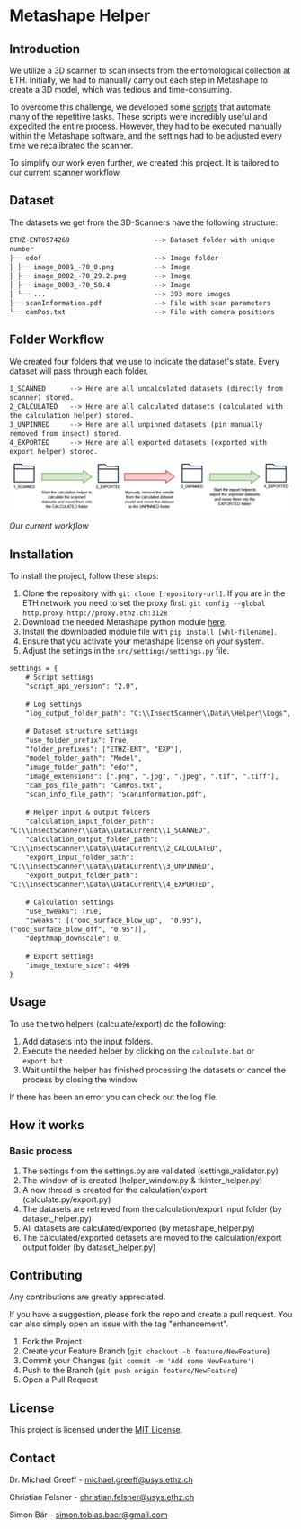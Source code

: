 
# Metashape Helper

## Introduction
We utilize a 3D scanner to scan insects from the entomological collection at ETH. Initially, we had to manually carry out each step in Metashape to create a 3D model, which was tedious and time-consuming.

To overcome this challenge,  we developed some [scripts](https://github.com/kizvki/Insect-Scanner/tree/main/Metashape/Script/Version%201.8) that automate many of the repetitive tasks. These scripts were incredibly useful and expedited the entire process. However, they had to be executed manually within the Metashape software, and the settings had to be adjusted every time we recalibrated the scanner.

To simplify our work even further, we created this project. It is tailored to our current scanner workflow.


## Dataset

The datasets we get from the 3D-Scanners have the following structure:

```
ETHZ-ENT0574269                     --> Dataset folder with unique number
├── edof                            --> Image folder
│ ├── image_0001_-70_0.png          --> Image
│ ├── image_0002_-70_29.2.png       --> Image
│ ├── image_0003_-70_58.4           --> Image
│ └── ...                           --> 393 more images
├── scanInformation.pdf             --> File with scan parameters
└── camPos.txt                      --> File with camera positions
```


## Folder Workflow
We created four folders that we use to indicate the dataset's state. Every dataset will pass through each folder.

```
1_SCANNED      --> Here are all uncalculated datasets (directly from scanner) stored.
2_CALCULATED   --> Here are all calculated datasets (calculated with the calculation helper) stored.
3_UNPINNED     --> Here are all unpinned datasets (pin manually removed from insect) stored.
4_EXPORTED     --> Here are all exported datasets (exported with export helper) stored.
```

![Folder Workflow](Folders.png)

*Our current workflow*


## Installation

To install the project, follow these steps:

1. Clone the repository with `git clone [repository-url]`. If you are in the ETH network you need to set the proxy first: `git config --global http.proxy http://proxy.ethz.ch:3128`
2. Download the needed Metashape python module [here](https://www.agisoft.com/downloads/installer/).
3. Install the downloaded module file with `pip install [whl-filename]`.
4. Ensure that you activate your metashape license on your system.
5. Adjust the settings in the `src/settings/settings.py` file.

```
settings = {
    # Script settings
    "script_api_version": "2.0",

    # Log settings
    "log_output_folder_path": "C:\\InsectScanner\\Data\\Helper\\Logs",

    # Dataset structure settings
    "use_folder_prefix": True, 
    "folder_prefixes": ["ETHZ-ENT", "EXP"],
    "model_folder_path": "Model",
    "image_folder_path": "edof",
    "image_extensions": [".png", ".jpg", ".jpeg", ".tif", ".tiff"],
    "cam_pos_file_path": "CamPos.txt",
    "scan_info_file_path": "ScanInformation.pdf",
    
    # Helper input & output folders
    "calculation_input_folder_path":  "C:\\InsectScanner\\Data\\DataCurrent\\1_SCANNED",
    "calculation_output_folder_path": "C:\\InsectScanner\\Data\\DataCurrent\\2_CALCULATED",
    "export_input_folder_path":       "C:\\InsectScanner\\Data\\DataCurrent\\3_UNPINNED",
    "export_output_folder_path":      "C:\\InsectScanner\\Data\\DataCurrent\\4_EXPORTED",

    # Calculation settings
    "use_tweaks": True,
    "tweaks": [("ooc_surface_blow_up",  "0.95"), ("ooc_surface_blow_off", "0.95")],
    "depthmap_downscale": 0,

    # Export settings
    "image_texture_size": 4096
}
```

## Usage

To use the two helpers (calculate/export) do the following:

1. Add datasets into the input folders.
2. Execute the needed helper by clicking on the `calculate.bat` or `export.bat` .
3. Wait until the helper has finished processing the datasets or cancel the process by closing the window

If there has been an error you can check out the log file.

## How it works

### Basic process
1. The settings from the settings.py are validated (settings_validator.py)
2. The window of is created (helper_window.py & tkinter_helper.py)
3. A new thread is created for the calculation/export (calculate.py/export.py)
2. The datasets are retrieved from the calculation/export input folder (by dataset_helper.py)
3. All datasets are calculated/exported (by metashape_helper.py)
4. The calculated/exported detasets are moved to the calculation/export output folder (by dataset_helper.py)

## Contributing

Any contributions are greatly appreciated.

If you have a suggestion, please fork the repo and create a pull request. You can also simply open an issue with the tag "enhancement".

1. Fork the Project
2. Create your Feature Branch (`git checkout -b feature/NewFeature`)
3. Commit your Changes (`git commit -m 'Add some NewFeature'`)
4. Push to the Branch (`git push origin feature/NewFeature`)
5. Open a Pull Request

## License

This project is licensed under the [MIT License](https://opensource.org/licenses/MIT).

## Contact
Dr. Michael Greeff - michael.greeff@usys.ethz.ch

Christian Felsner - christian.felsner@usys.ethz.ch

Simon Bär - simon.tobias.baer@gmail.com

